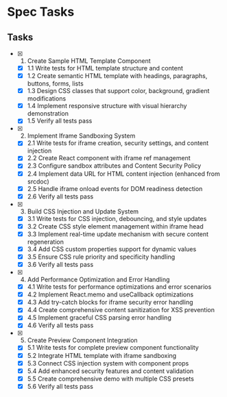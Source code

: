 # Spec Tasks

## Tasks

- [x] 1. Create Sample HTML Template Component
  - [x] 1.1 Write tests for HTML template structure and content
  - [x] 1.2 Create semantic HTML template with headings, paragraphs, buttons, forms, lists
  - [x] 1.3 Design CSS classes that support color, background, gradient modifications
  - [x] 1.4 Implement responsive structure with visual hierarchy demonstration
  - [x] 1.5 Verify all tests pass

- [x] 2. Implement Iframe Sandboxing System
  - [x] 2.1 Write tests for iframe creation, security settings, and content injection
  - [x] 2.2 Create React component with iframe ref management
  - [x] 2.3 Configure sandbox attributes and Content Security Policy
  - [x] 2.4 Implement data URL for HTML content injection (enhanced from srcdoc)
  - [x] 2.5 Handle iframe onload events for DOM readiness detection
  - [x] 2.6 Verify all tests pass

- [x] 3. Build CSS Injection and Update System
  - [x] 3.1 Write tests for CSS injection, debouncing, and style updates
  - [x] 3.2 Create CSS style element management within iframe head
  - [x] 3.3 Implement real-time update mechanism with secure content regeneration
  - [x] 3.4 Add CSS custom properties support for dynamic values
  - [x] 3.5 Ensure CSS rule priority and specificity handling
  - [x] 3.6 Verify all tests pass

- [x] 4. Add Performance Optimization and Error Handling
  - [x] 4.1 Write tests for performance optimizations and error scenarios
  - [x] 4.2 Implement React.memo and useCallback optimizations
  - [x] 4.3 Add try-catch blocks for iframe security error handling
  - [x] 4.4 Create comprehensive content sanitization for XSS prevention
  - [x] 4.5 Implement graceful CSS parsing error handling
  - [x] 4.6 Verify all tests pass

- [x] 5. Create Preview Component Integration
  - [x] 5.1 Write tests for complete preview component functionality
  - [x] 5.2 Integrate HTML template with iframe sandboxing
  - [x] 5.3 Connect CSS injection system with component props
  - [x] 5.4 Add enhanced security features and content validation
  - [x] 5.5 Create comprehensive demo with multiple CSS presets
  - [x] 5.6 Verify all tests pass
